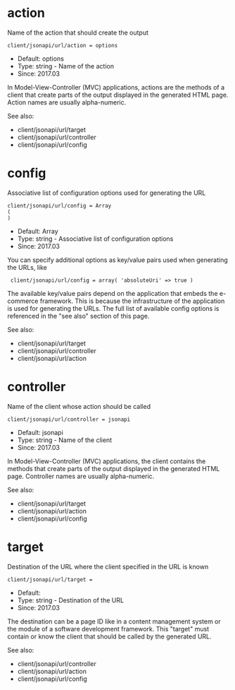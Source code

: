
# action

Name of the action that should create the output

```
client/jsonapi/url/action = options
```

* Default: options
* Type: string - Name of the action
* Since: 2017.03

In Model-View-Controller (MVC) applications, actions are the methods of a
client that create parts of the output displayed in the generated HTML page.
Action names are usually alpha-numeric.

See also:

* client/jsonapi/url/target
* client/jsonapi/url/controller
* client/jsonapi/url/config

# config

Associative list of configuration options used for generating the URL

```
client/jsonapi/url/config = Array
(
)
```

* Default: Array
* Type: string - Associative list of configuration options
* Since: 2017.03

You can specify additional options as key/value pairs used when generating
the URLs, like

```
 client/jsonapi/url/config = array( 'absoluteUri' => true )
```

The available key/value pairs depend on the application that embeds the e-commerce
framework. This is because the infrastructure of the application is used for
generating the URLs. The full list of available config options is referenced
in the "see also" section of this page.

See also:

* client/jsonapi/url/target
* client/jsonapi/url/controller
* client/jsonapi/url/action

# controller

Name of the client whose action should be called

```
client/jsonapi/url/controller = jsonapi
```

* Default: jsonapi
* Type: string - Name of the client
* Since: 2017.03

In Model-View-Controller (MVC) applications, the client contains the methods
that create parts of the output displayed in the generated HTML page. Controller
names are usually alpha-numeric.

See also:

* client/jsonapi/url/target
* client/jsonapi/url/action
* client/jsonapi/url/config

# target

Destination of the URL where the client specified in the URL is known

```
client/jsonapi/url/target = 
```

* Default: 
* Type: string - Destination of the URL
* Since: 2017.03

The destination can be a page ID like in a content management system or the
module of a software development framework. This "target" must contain or know
the client that should be called by the generated URL.

See also:

* client/jsonapi/url/controller
* client/jsonapi/url/action
* client/jsonapi/url/config